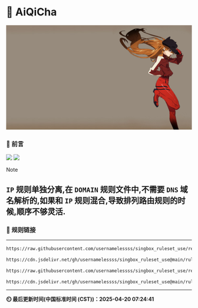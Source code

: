 
# 🧸 AiQiCha
![](https://raw.githubusercontent.com/usernamelessss/picture-bed/main/images/202504042256831.jpg)
### 📣 前言
![](https://shields.io/badge/-移除重复规则-ff69b4) ![](https://shields.io/badge/-IP&nbsp;规则单独存放不与&nbsp;DOMAIN&nbsp;等混合-green)
> [!NOTE]
**`IP` 规则单独分离,在 `DOMAIN` 规则文件中,不需要 `DNS` 域名解析的,如果和 `IP` 规则混合,导致排列路由规则的时候,顺序不够灵活.**
---

###  🔗 规则链接
---

```url
https://raw.githubusercontent.com/usernamelessss/singbox_ruleset_use/refs/heads/main/rule/AiQiCha/AiQiCha_No_IP.json
```

```url
https://cdn.jsdelivr.net/gh/usernamelessss/singbox_ruleset_use@main/rule/AiQiCha/AiQiCha_No_IP.json
```

```url
https://raw.githubusercontent.com/usernamelessss/singbox_ruleset_use/refs/heads/main/rule/AiQiCha/AiQiCha_No_IP.srs
```

```url
https://cdn.jsdelivr.net/gh/usernamelessss/singbox_ruleset_use@main/rule/AiQiCha/AiQiCha_No_IP.srs
```

---
**⏲️ 最后更新时间(中国标准时间 (CST))：2025-04-20 07:24:41**